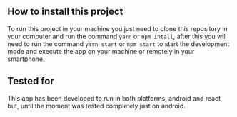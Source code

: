 ## How to install this project
To run this project in your machine you just need to clone this repository in your computer and run the command `yarn` or `npm intall`, after this you will need to run the command `yarn start` or `npm start` to start the development mode and execute the app on your machine or remotely in your smartphone.

## Tested for
This app has been developed to run in both platforms, android and react but, until the moment was tested completely just on android.
